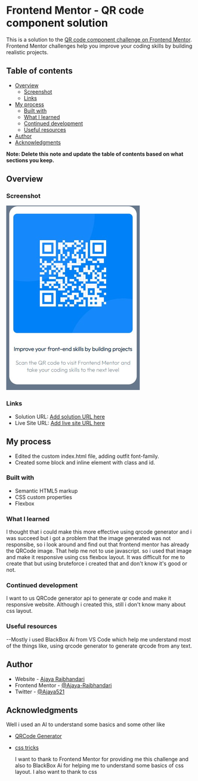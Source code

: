 # Frontend Mentor - QR code component solution

This is a solution to the [QR code component challenge on Frontend Mentor](https://www.frontendmentor.io/challenges/qr-code-component-iux_sIO_H). Frontend Mentor challenges help you improve your coding skills by building realistic projects.

## Table of contents

- [Overview](#overview)
  - [Screenshot](#screenshot)
  - [Links](#links)
- [My process](#my-process)
  - [Built with](#built-with)
  - [What I learned](#what-i-learned)
  - [Continued development](#continued-development)
  - [Useful resources](#useful-resources)
- [Author](#author)
- [Acknowledgments](#acknowledgments)

**Note: Delete this note and update the table of contents based on what sections you keep.**

## Overview

### Screenshot

![](./screenshot.jpg)

### Links

- Solution URL: [Add solution URL here](https://your-solution-url.com)
- Live Site URL: [Add live site URL here](https://your-live-site-url.com)

## My process

- Edited the custom index.html file, adding outfit font-family.
- Created some block and inline element with class and id.

### Built with

- Semantic HTML5 markup
- CSS custom properties
- Flexbox

### What I learned

I thought that i could make this more effective using qrcode generator and i was succeed but i got a problem that the image generated was not responsibe, so i look around and find out that frontend mentor has already the QRCode image. That help me not to use javascript. so i used that image and make it responsive using css flexbox layout. It was difficult for me to create that but using bruteforce i created that and don't know it's good or not.

### Continued development

I want to us QRCode generator api to generate qr code and make it responsive website. Although i created this, still i don't know many about css layout.

### Useful resources

--Mostly i used BlackBox Ai from VS Code which help me understand most of the things like, using qrcode generator to generate qrcode from any text.

## Author

- Website - [Ajaya Rajbhandari](https://developer-portfolio-ruby-nu.vercel.app/)
- Frontend Mentor - [@Ajaya-Rajbhandari](https://www.frontendmentor.io/profile/Ajaya-Rajbhandari)
- Twitter - [@Ajaya521](https://www.twitter.com/@Ajaya521)

## Acknowledgments

Well i used an AI to understand some basics and some other like

- [QRCode Generator](https://www.qrcode-monkey.com/)
- [css tricks](https://www.css-tricks.com)

  I want to thank to Frontend Mentor for providing me this challenge and also to BlackBox Ai for helping me to understand some basics of css layout. I also want to thank to css

